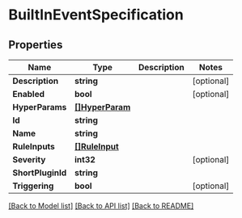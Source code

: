 # BuiltInEventSpecification

## Properties

Name | Type | Description | Notes
------------ | ------------- | ------------- | -------------
**Description** | **string** |  | [optional] 
**Enabled** | **bool** |  | [optional] 
**HyperParams** | [**[]HyperParam**](HyperParam.md) |  | 
**Id** | **string** |  | 
**Name** | **string** |  | 
**RuleInputs** | [**[]RuleInput**](RuleInput.md) |  | 
**Severity** | **int32** |  | [optional] 
**ShortPluginId** | **string** |  | 
**Triggering** | **bool** |  | [optional] 

[[Back to Model list]](../README.md#documentation-for-models) [[Back to API list]](../README.md#documentation-for-api-endpoints) [[Back to README]](../README.md)


